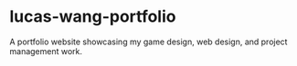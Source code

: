 # lucas-wang-portfolio
A portfolio website showcasing my game design, web design, and project management work.
